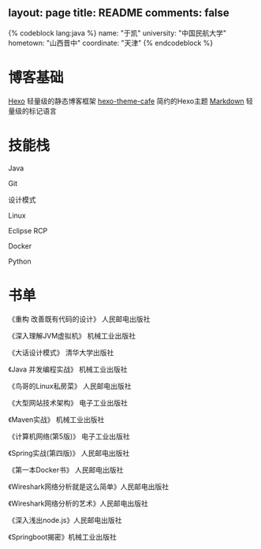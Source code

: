 layout: page
title: README
comments: false
---
{% codeblock lang:java %}
 name: "于凯"
 university: "中国民航大学"
 hometown: "山西晋中"
 coordinate: "天津"
{% endcodeblock %}

# 博客基础

[Hexo](https://hexo.io/) 轻量级的静态博客框架
[hexo-theme-cafe](https://github.com/giscafer/hexo-theme-cafe/) 简约的Hexo主题
[Markdown](https://www.gitbook.com/book/noahsoft/-makedown/details) 轻量级的标记语言

# 技能栈

Java

Git

设计模式

Linux

Eclipse RCP

Docker

Python

# 书单

《重构 改善既有代码的设计》  人民邮电出版社

《深入理解JVM虚拟机》  机械工业出版社

《大话设计模式》  清华大学出版社  

《Java 并发编程实战》 机械工业出版社

《鸟哥的Linux私房菜》 人民邮电出版社

《大型网站技术架构》 电子工业出版社

《Maven实战》 机械工业出版社

《计算机网络(第5版)》 电子工业出版社

《Spring实战(第四版)》 人民邮电出版社

《第一本Docker书》 人民邮电出版社

《Wireshark网络分析就是这么简单》人民邮电出版社

《Wireshark网络分析的艺术》人民邮电出版社

《深入浅出node.js》人民邮电出版社

《Springboot揭密》机械工业出版社
